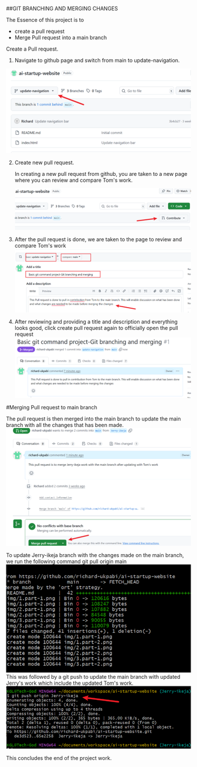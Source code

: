 ##GIT BRANCHING AND MERGING CHANGES

 The Essence of this project is to 
 
 - create a pull request
 - Merge Pull request into a main branch

 Create a Pull request.

 1. Navigate to github page and switch from main to update-navigation.

 ![main to update-navigation](./img/4.part-1.png)

2. Create new pull request.

   In creating a new pull request from github, you are taken to a new page where you can review and compare Tom's work.

   ![pull request](./img/4.part-2.png)
3. After the pull request is done, we are taken to the page to review and compare Tom's work
![Review and compare Update-navigation](./img/4.part-3.png)
4. After reviewing and providing a title and description and everything looks good, click create pull request again to officially open the pull request
![click pull request](./img/4.part-4.png)

#Merging Pull request to main branch

The pull request is then merged into the main branch to update the main branch with all the changes that has been made.
![merge Tom's pull request](./img/4.part-7.png)

To update Jerry-ikeja branch with the changes made on the main branch, we run the following command git pull origin main
![git pull origin main](./img/4.part-5.png)
This was followed by a git push to update the main branch with updated Jerry's work which include the updated Tom's work.
![](./img/4.part-6.png)

This concludes the end of the project work.